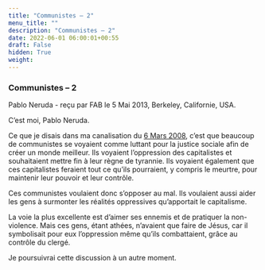 ```yaml
---
title: "Communistes – 2"
menu_title: ""
description: "Communistes – 2"
date: 2022-06-01 06:00:01+00:55
draft: False
hidden: True
weight:
---
```

### Communistes – 2

Pablo Neruda - reçu par FAB le 5 Mai 2013, Berkeley, Californie, USA.

C’est moi, Pablo Neruda.

Ce que je disais dans ma canalisation du [6 Mars 2008](/fr-contemporary-messages/fr-contemporary-messages-by-date-order/fr-contemporary-messages-2008/fr-2008-3-6-2-fab-pablo-neruda/), c’est que beaucoup de communistes se voyaient comme luttant pour la justice sociale afin de créer un monde meilleur. Ils voyaient l’oppression des capitalistes et souhaitaient mettre fin à leur règne de tyrannie. Ils voyaient également que ces capitalistes feraient tout ce qu’ils pourraient, y compris le meurtre, pour maintenir leur pouvoir et leur contrôle.

Ces communistes voulaient donc s’opposer au mal. Ils voulaient aussi aider les gens à surmonter les réalités oppressives qu’apportait le capitalisme.

La voie la plus excellente est d’aimer ses ennemis et de pratiquer la non-violence. Mais ces gens, étant athées, n’avaient que faire de Jésus, car il symbolisait pour eux l’oppression même qu’ils combattaient, grâce au contrôle du clergé.

Je poursuivrai cette discussion à un autre moment.
